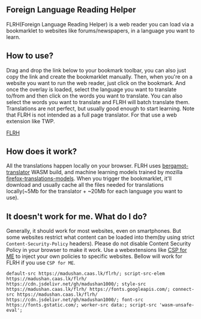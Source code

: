 ## Foreign Language Reading Helper
FLRH(Foreign Language Reading Helper) is a web reader you can load via a bookmarklet to websites like forums/newspapers, in a language you want to learn.

## How to use?
Drag and drop the link below to your bookmark toolbar, you can also just copy the link and create the bookmarklet manually. Then, when you're on a website you want to run the web reader, just click on the bookmark. And once the overlay is loaded, select the language you want to translate to/from and then click on the words you want to translate. You can also select the words you want to translate and FLRH will batch translate them. Translations are not perfect, but usually good enough to start learning. Note that FLRH is not intended as a full page translator. For that use a web extension like TWP.

<a href="javascript%3Avar%20FLRHrootURL%3D%22https%3A%2F%2Fmadushan.caas.lk%2Fflrh%22%3Bdocument.getElementsByTagName('body')%5B0%5D.appendChild(document.createElement('script')).setAttribute('src'%2Cwindow.FLRHrootURL%20%2B%20'%2Fbookmarklet.js')%3B">FLRH</a>

## How does it work?
All the translations happen locally on your browser. FLRH uses [bergamot-translator](https://github.com/browsermt/bergamot-translator) WASM build, and machine learning models trained by mozilla [firefox-translations-models](https://github.com/mozilla/firefox-translations-models/). When you trigger the bookmarklet, it'll download and usually cache all the files needed for translations locally(~5Mb for the translator + ~20Mb for each language you want to use).

## It doesn't work for me. What do I do?
Generally, it should work for most websites, even on smartphones. But some websites restrict what content can be loaded into them(by using strict `Content-Security-Policy` headers). Please do not disable Content Security Policy in your browser to make it work. Use a webextensions like [CSP for ME](https://addons.mozilla.org/en-US/firefox/addon/csp-for-me/) to inject your own policies to specific websites. Bellow will work for FLRH if you use `CSP for ME`.

```
default-src https://madushan.caas.lk/flrh/; script-src-elem https://madushan.caas.lk/flrh/ https://cdn.jsdelivr.net/gh/madushan1000/; style-src https://madushan.caas.lk/flrh/ https://fonts.googleapis.com/; connect-src https://madushan.caas.lk/flrh/ https://cdn.jsdelivr.net/gh/madushan1000/; font-src https://fonts.gstatic.com/; worker-src data:; script-src 'wasm-unsafe-eval';
````
